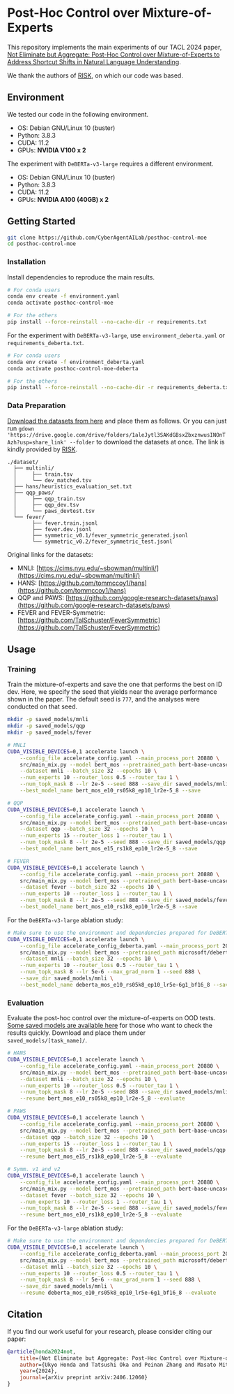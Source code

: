 # Post-Hoc Control over Mixture-of-Experts

This repository implements the main experiments of our TACL 2024 paper, [Not Eliminate but Aggregate: Post-Hoc Control over Mixture-of-Experts to Address Shortcut Shifts in Natural Language Understanding](https://arxiv.org/abs/2406.12060).

We thank the authors of [RISK](https://github.com/CuteyThyme/RISK), on which our code was based.


## Environment

We tested our code in the following environment.
* OS: Debian GNU/Linux 10 (buster)
* Python: 3.8.3
* CUDA: 11.2
* GPUs: **NVIDIA V100 x 2**

The experiment with `DeBERTa-v3-large` requires a different environment.
* OS: Debian GNU/Linux 10 (buster)
* Python: 3.8.3
* CUDA: 11.2
* GPUs: **NVIDIA A100 (40GB) x 2**


## Getting Started

```bash
git clone https://github.com/CyberAgentAILab/posthoc-control-moe
cd posthoc-control-moe
```


### Installation

Install dependencies to reproduce the main results.
```bash
# For conda users
conda env create -f environment.yaml
conda activate posthoc-control-moe

# For the others
pip install --force-reinstall --no-cache-dir -r requirements.txt
```

For the experiment with `DeBERTa-v3-large`, use `environment_deberta.yaml` or `requirements_deberta.txt`.
```bash
# For conda users
conda env create -f environment_deberta.yaml
conda activate posthoc-control-moe-deberta

# For the others
pip install --force-reinstall --no-cache-dir -r requirements_deberta.txt
```


### Data Preparation

[Download the datasets from here](https://drive.google.com/drive/folders/1aleJytl3SAKdGBsxZbxznwusINOnTAzh?usp=share_link) and place them as follows.
Or you can just run `gdown 'https://drive.google.com/drive/folders/1aleJytl3SAKdGBsxZbxznwusINOnTAzh?usp=share_link' --folder` to download the datasets at once.
The link is kindly provided by [RISK](https://github.com/CuteyThyme/RISK).
```
./dataset/
  ├── multinli/
  │     ├── train.tsv
  │     └── dev_matched.tsv
  ├── hans/heuristics_evaluation_set.txt
  ├── qqp_paws/
  │     ├── qqp_train.tsv
  │     ├── qqp_dev.tsv
  │     └── paws_devtest.tsv
  └── fever/
        ├── fever.train.jsonl
        ├── fever.dev.jsonl
        ├── symmetric_v0.1/fever_symmetric_generated.jsonl
        └── symmetric_v0.2/fever_symmetric_test.jsonl
```

Original links for the datasets:
* MNLI:  [https://cims.nyu.edu/~sbowman/multinli/](https://cims.nyu.edu/~sbowman/multinli/)     
* HANS:  [https://github.com/tommccoy1/hans](https://github.com/tommccoy1/hans)    
* QQP and PAWS: [https://github.com/google-research-datasets/paws](https://github.com/google-research-datasets/paws)
* FEVER and FEVER-Symmetric: [https://github.com/TalSchuster/FeverSymmetric](https://github.com/TalSchuster/FeverSymmetric)     


## Usage

### Training

Train the mixture-of-experts and save the one that performs the best on ID dev.
Here, we specify the seed that yields near the average performance shown in the paper.
The default seed is `777`, and the analyses were conducted on that seed.
```bash
mkdir -p saved_models/mnli
mkdir -p saved_models/qqp
mkdir -p saved_models/fever

# MNLI
CUDA_VISIBLE_DEVICES=0,1 accelerate launch \
    --config_file accelerate_config.yaml --main_process_port 20880 \
    src/main_mix.py --model bert_mos --pretrained_path bert-base-uncased \
    --dataset mnli --batch_size 32 --epochs 10 \
    --num_experts 10 --router_loss 0.5 --router_tau 1 \
    --num_topk_mask 8 --lr 2e-5 --seed 888 --save_dir saved_models/mnli \
    --best_model_name bert_mos_e10_rs05k8_ep10_lr2e-5_8 --save

# QQP
CUDA_VISIBLE_DEVICES=0,1 accelerate launch \
    --config_file accelerate_config.yaml --main_process_port 20880 \
    src/main_mix.py --model bert_mos --pretrained_path bert-base-uncased \
    --dataset qqp --batch_size 32 --epochs 10 \
    --num_experts 15 --router_loss 1 --router_tau 1 \
    --num_topk_mask 8 --lr 2e-5 --seed 888 --save_dir saved_models/qqp \
    --best_model_name bert_mos_e15_rs1k8_ep10_lr2e-5_8 --save

# FEVER
CUDA_VISIBLE_DEVICES=0,1 accelerate launch \
    --config_file accelerate_config.yaml --main_process_port 20880 \
    src/main_mix.py --model bert_mos --pretrained_path bert-base-uncased \
    --dataset fever --batch_size 32 --epochs 10 \
    --num_experts 10 --router_loss 1 --router_tau 1 \
    --num_topk_mask 8 --lr 2e-5 --seed 888 --save_dir saved_models/fever \
    --best_model_name bert_mos_e10_rs1k8_ep10_lr2e-5_8 --save
```

For the `DeBERTa-v3-large` ablation study:
```bash
# Make sure to use the environment and dependencies prepared for DeBERTa-v3-large
CUDA_VISIBLE_DEVICES=0,1 accelerate launch \
    --config_file accelerate_config_deberta.yaml --main_process_port 20880 \
    src/main_mix.py --model bert_mos --pretrained_path microsoft/deberta-v3-large \
    --dataset mnli --batch_size 32 --epochs 10 \
    --num_experts 10 --router_loss 0.5 --router_tau 1 \
    --num_topk_mask 8 --lr 5e-6 --max_grad_norm 1 --seed 888 \
    --save_dir saved_models/mnli \
    --best_model_name deberta_mos_e10_rs05k8_ep10_lr5e-6g1_bf16_8 --save
```


### Evaluation

Evaluate the post-hoc control over the mixture-of-experts on OOD tests.
[Some saved models are available here](https://console.cloud.google.com/storage/browser/ailab-public/posthoc-control-moe) for those who want to check the results quickly.
Download and place them under `saved_models/[task_name]/`.

```bash
# HANS
CUDA_VISIBLE_DEVICES=0,1 accelerate launch \
    --config_file accelerate_config.yaml --main_process_port 20880 \
    src/main_mix.py --model bert_mos --pretrained_path bert-base-uncased \
    --dataset mnli --batch_size 32 --epochs 10 \
    --num_experts 10 --router_loss 0.5 --router_tau 1 \
    --num_topk_mask 8 --lr 2e-5 --seed 888 --save_dir saved_models/mnli \
    --resume bert_mos_e10_rs05k8_ep10_lr2e-5_8 --evaluate

# PAWS
CUDA_VISIBLE_DEVICES=0,1 accelerate launch \
    --config_file accelerate_config.yaml --main_process_port 20880 \
    src/main_mix.py --model bert_mos --pretrained_path bert-base-uncased \
    --dataset qqp --batch_size 32 --epochs 10 \
    --num_experts 15 --router_loss 1 --router_tau 1 \
    --num_topk_mask 8 --lr 2e-5 --seed 888 --save_dir saved_models/qqp \
    --resume bert_mos_e15_rs1k8_ep10_lr2e-5_8 --evaluate

# Symm. v1 and v2
CUDA_VISIBLE_DEVICES=0,1 accelerate launch \
    --config_file accelerate_config.yaml --main_process_port 20880 \
    src/main_mix.py --model bert_mos --pretrained_path bert-base-uncased \
    --dataset fever --batch_size 32 --epochs 10 \
    --num_experts 10 --router_loss 1 --router_tau 1 \
    --num_topk_mask 8 --lr 2e-5 --seed 888 --save_dir saved_models/fever \
    --resume bert_mos_e10_rs1k8_ep10_lr2e-5_8 --evaluate
```

For the `DeBERTa-v3-large` ablation study:
```bash
# Make sure to use the environment and dependencies prepared for DeBERTa-v3-large
CUDA_VISIBLE_DEVICES=0,1 accelerate launch \
    --config_file accelerate_config_deberta.yaml --main_process_port 20880 \
    src/main_mix.py --model bert_mos --pretrained_path microsoft/deberta-v3-large \
    --dataset mnli --batch_size 32 --epochs 10 \
    --num_experts 10 --router_loss 0.5 --router_tau 1 \
    --num_topk_mask 8 --lr 5e-6 --max_grad_norm 1 --seed 888 \
    --save_dir saved_models/mnli \
    --resume deberta_mos_e10_rs05k8_ep10_lr5e-6g1_bf16_8 --evaluate
```


## Citation

If you find our work useful for your research, please consider citing our paper:
```bibtex
@article{honda2024not,
    title={Not Eliminate but Aggregate: Post-Hoc Control over Mixture-of-Experts to Address Shortcut Shifts in Natural Language Understanding}, 
    author={Ukyo Honda and Tatsushi Oka and Peinan Zhang and Masato Mita},
    year={2024},
    journal={arXiv preprint arXiv:2406.12060}
}
```
